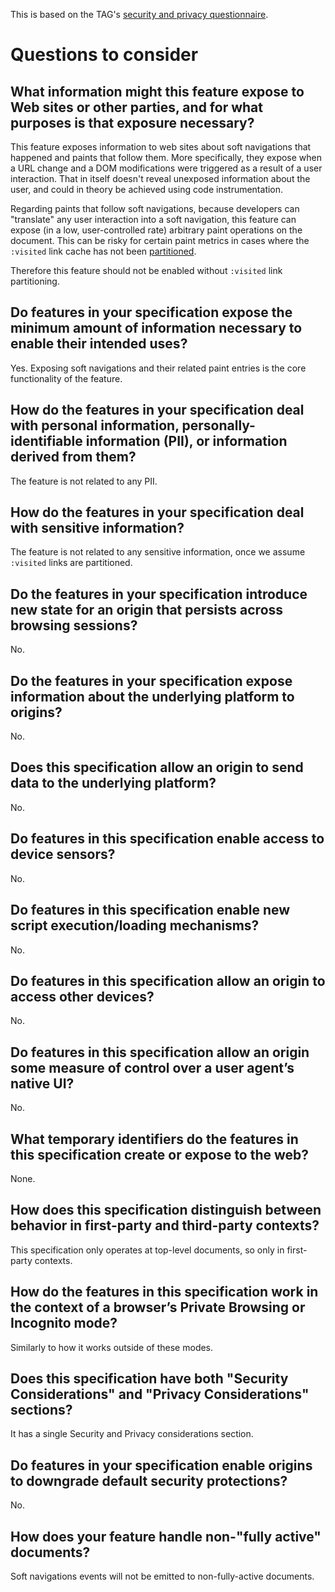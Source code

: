 This is based on the TAG's [security and privacy questionnaire](https://www.w3.org/TR/security-privacy-questionnaire/).

# Questions to consider

## What information might this feature expose to Web sites or other parties, and for what purposes is that exposure necessary?

This feature exposes information to web sites about soft navigations that happened and paints that follow them.
More specifically, they expose when a URL change and a DOM modifications were triggered as a result of a user interaction. That in itself doesn't reveal unexposed information about the user, and could in theory be achieved using code instrumentation.

Regarding paints that follow soft navigations, because developers can "translate" any user interaction into a soft navigation, this feature can expose (in a low, user-controlled rate) arbitrary paint operations on the document. This can be risky for certain paint metrics in cases where the `:visited` link cache has not been [partitioned](https://github.com/kyraseevers/Partitioning-visited-links-history).

Therefore this feature should not be enabled without `:visited` link partitioning.

## Do features in your specification expose the minimum amount of information necessary to enable their intended uses?

Yes. Exposing soft navigations and their related paint entries is the core functionality of the feature.

## How do the features in your specification deal with personal information, personally-identifiable information (PII), or information derived from them?

The feature is not related to any PII.

## How do the features in your specification deal with sensitive information?

The feature is not related to any sensitive information, once we assume `:visited` links are partitioned.

## Do the features in your specification introduce new state for an origin that persists across browsing sessions?

No.

## Do the features in your specification expose information about the underlying platform to origins?

No.

## Does this specification allow an origin to send data to the underlying platform?

No.

## Do features in this specification enable access to device sensors?

No.

## Do features in this specification enable new script execution/loading mechanisms?

No.

## Do features in this specification allow an origin to access other devices?

No.

## Do features in this specification allow an origin some measure of control over a user agent’s native UI?

No.

## What temporary identifiers do the features in this specification create or expose to the web?

None.

## How does this specification distinguish between behavior in first-party and third-party contexts?

This specification only operates at top-level documents, so only in first-party contexts.

## How do the features in this specification work in the context of a browser’s Private Browsing or Incognito mode?

Similarly to how it works outside of these modes.

## Does this specification have both "Security Considerations" and "Privacy Considerations" sections?

It has a single Security and Privacy considerations section.

## Do features in your specification enable origins to downgrade default security protections?

No.

## How does your feature handle non-"fully active" documents?

Soft navigations events will not be emitted to non-fully-active documents.

